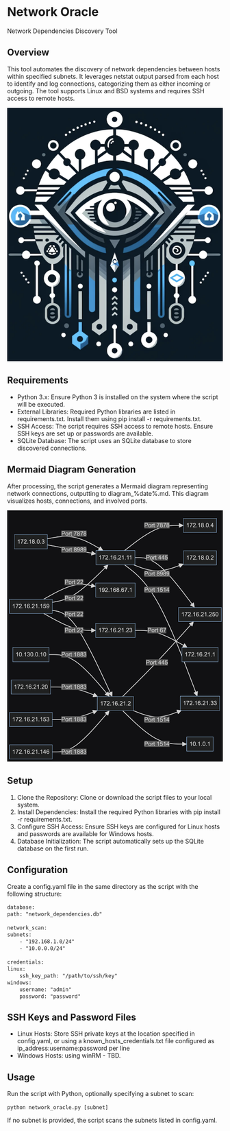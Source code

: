 # Network Oracle

Network Dependencies Discovery Tool

## Overview

This tool automates the discovery of network dependencies between hosts within specified subnets. It leverages netstat output parsed from each host to identify and log connections, categorizing them as either incoming or outgoing. The tool supports Linux and BSD systems and requires SSH access to remote hosts.

 ![Network Oracle](/img/network_oracle.png)

## Requirements

- Python 3.x: Ensure Python 3 is installed on the system where the script will be executed.
- External Libraries: Required Python libraries are listed in requirements.txt. Install them using pip install -r requirements.txt.
- SSH Access: The script requires SSH access to remote hosts. Ensure SSH keys are set up or passwords are available.
- SQLite Database: The script uses an SQLite database to store discovered connections.

## Mermaid Diagram Generation

After processing, the script generates a Mermaid diagram representing network connections, outputting to diagram_%date%.md. This diagram visualizes hosts, connections, and involved ports.

![Network Oracle](/img/mermaid_diagram.png)

## Setup

1. Clone the Repository: Clone or download the script files to your local system.
2. Install Dependencies: Install the required Python libraries with pip install -r requirements.txt.
3. Configure SSH Access: Ensure SSH keys are configured for Linux hosts and passwords are available for Windows hosts.
4. Database Initialization: The script automatically sets up the SQLite database on the first run.


## Configuration

Create a config.yaml file in the same directory as the script with the following structure:


    database:
    path: "network_dependencies.db"

    network_scan:
    subnets:
        - "192.168.1.0/24"
        - "10.0.0.0/24"

    credentials:
    linux:
        ssh_key_path: "/path/to/ssh/key"
    windows:
        username: "admin"
        password: "password"


## SSH Keys and Password Files

- Linux Hosts: Store SSH private keys at the location specified in config.yaml, or using a known_hosts_credentials.txt file configured as ip_address:username:password per line
- Windows Hosts: using winRM - TBD.

## Usage

Run the script with Python, optionally specifying a subnet to scan:


`python network_oracle.py [subnet]`

If no subnet is provided, the script scans the subnets listed in config.yaml.

